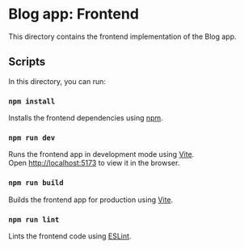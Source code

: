 # Blog app: Frontend

This directory contains the frontend implementation of the Blog app.


## Scripts

In this directory, you can run:

### `npm install`

Installs the frontend dependencies using [npm](https://www.npmjs.com/).

### `npm run dev`

Runs the frontend app in development mode using [Vite](https://vitejs.dev/).<br>
Open <http://localhost:5173> to view it in the browser.

### `npm run build`

Builds the frontend app for production using [Vite](https://vitejs.dev/).

### `npm run lint`

Lints the frontend code using [ESLint](https://eslint.org/).
